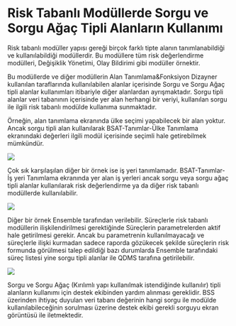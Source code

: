 # Risk Tabanlı Modüllerde Sorgu ve Sorgu Ağaç Tipli Alanların Kullanımı

Risk tabanlı modüller yapısı gereği birçok farklı tipte alanın tanımlanabildiği ve kullanılabildiği modüllerdir. Bu modüllere tüm risk değerlendirme modülleri, Değişiklik Yönetimi, Olay Bildirimi gibi modüller örnektir. 

Bu modüllerde ve diğer modüllerin Alan Tanımlama&Fonksiyon Dizayner kullanılan taraflarında kullanılabilen alanlar içerisinde Sorgu ve Sorgu Ağaç tipli alanlar kullanımları itibariyle diğer alanlardan ayrışmaktadır. Sorgu tipli alanlar veri tabanının içerisinde yer alan herhangi bir veriyi, kullanılan sorgu ile ilgili risk tabanlı modülde kullanıma sunmaktadır. 

Örneğin, alan tanımlama ekranında ülke seçimi yapabilecek bir alan yoktur. Ancak sorgu tipli alan kullanılarak BSAT-Tanımlar-Ülke Tanımlama ekranındaki değerleri ilgili modül içerisinde seçimli hale getirebilmek mümkündür. 

![](https://docsbimser.blob.core.windows.net/imagecontainer/Ulke-f4aa35a1-c35e-48e6-b3ee-3855a312674c.png)

Çok sık karşılaşılan diğer bir örnek ise iş yeri tanımlamadır. BSAT-Tanımlar- İş yeri Tanımlama ekranında yer alan iş yerleri ancak sorgu veya sorgu ağaç tipli alanlar kullanılarak risk değerlendirme ya da diğer risk tabanlı modüllerde kullanılabilir. 

![](https://docsbimser.blob.core.windows.net/imagecontainer/Isyeri-49a84021-ef72-433c-88bc-eebbd3f41b2e.png)

Diğer bir örnek Ensemble tarafından verilebilir. Süreçlerle risk tabanlı modüllerin ilişkilendirilmesi gerektiğinde Süreçlerin parametrelerden aktif hale getirilmesi gerekir. Ancak bu parametrenin kullanılmayacağı ve süreçlerle ilişki kurmadan sadece raporda gözükecek şekilde süreçlerin risk formunda görülmesi talep edildiği bazı durumlarda Ensemble tarafındaki süreç listesi yine sorgu tipli alanlar ile QDMS tarafına getirilebilir. 

![](https://docsbimser.blob.core.windows.net/imagecontainer/Surec-0c7ba9fc-fd1d-459f-9774-f97095bf0171.png)

Sorgu ve Sorgu Ağaç (Kırılımlı yapı kullanılmak istendiğinde kullanılır) tipli alanların kullanımı için destek ekibinden yardım alınması gereklidir. BSS üzerinden ihtiyaç duyulan veri tabanı değerinin hangi sorgu ile modülde kullanılabileceğinin sorulması üzerine destek ekibi gerekli sorguyu ekran görüntüsü ile iletmektedir.


